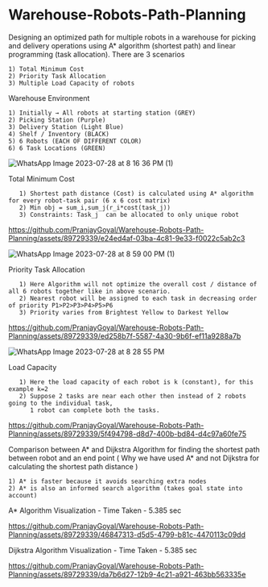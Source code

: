 # Warehouse-Robots-Path-Planning
Designing an optimized path for multiple robots in a warehouse for picking and delivery operations using A* algorithm (shortest path) and linear programming (task allocation).
There are 3 scenarios

    1) Total Minimum Cost
    2) Priority Task Allocation
    3) Multiple Load Capacity of robots

Warehouse Environment 

    1) Initially → All robots at starting station (GREY)
    2) Picking Station (Purple)
    3) Delivery Station (Light Blue)
    4) Shelf / Inventory (BLACK)
    5) 6 Robots (EACH OF DIFFERENT COLOR)
    6) 6 Task Locations (GREEN)

![WhatsApp Image 2023-07-28 at 8 16 36 PM (1)](https://github.com/PranjayGoyal/Warehouse-Robots-Path-Planning/assets/89729339/da4ce2f9-580a-40d8-9b29-10ea9e9468ec)


Total Minimum Cost

       1) Shortest path distance (Cost) is calculated using A* algorithm for every robot-task pair (6 x 6 cost matrix)
       2) Min obj = sum_i,sum_j(r_i*cost(task_j))
       3) Constraints: Task_j  can be allocated to only unique robot

https://github.com/PranjayGoyal/Warehouse-Robots-Path-Planning/assets/89729339/e24ed4af-03ba-4c81-9e33-f0022c5ab2c3

![WhatsApp Image 2023-07-28 at 8 59 00 PM (1)](https://github.com/PranjayGoyal/Warehouse-Robots-Path-Planning/assets/89729339/c401d064-35c1-45e5-9d43-7076830fcfc2)


Priority Task Allocation

       1) Here Algorithm will not optimize the overall cost / distance of all 6 robots together like in above scenario.
       2) Nearest robot will be assigned to each task in decreasing order of priority P1>P2>P3>P4>P5>P6
       3) Priority varies from Brightest Yellow to Darkest Yellow
       
https://github.com/PranjayGoyal/Warehouse-Robots-Path-Planning/assets/89729339/ed258b7f-5587-4a30-9b6f-ef11a9288a7b

![WhatsApp Image 2023-07-28 at 8 28 55 PM](https://github.com/PranjayGoyal/Warehouse-Robots-Path-Planning/assets/89729339/f2e71396-2167-4714-aec5-80aa0066fc23)


Load Capacity

       1) Here the load capacity of each robot is k (constant), for this example k=2
       2) Suppose 2 tasks are near each other then instead of 2 robots going to the individual task, 
          1 robot can complete both the tasks.
   
https://github.com/PranjayGoyal/Warehouse-Robots-Path-Planning/assets/89729339/5f494798-d8d7-400b-bd84-d4c97a60fe75



Comparison between A* and Dijkstra Algorithm for finding the shortest path between robot and an end point
( Why we have used A* and not Dijkstra for calculating the shortest path distance )

    1) A* is faster because it avoids searching extra nodes
    2) A* is also an informed search algorithm (takes goal state into account)

A* Algorithm Visualization - Time Taken - 5.385 sec

https://github.com/PranjayGoyal/Warehouse-Robots-Path-Planning/assets/89729339/46847313-d5d5-4799-b81c-4470113c09dd


Dijkstra Algorithm Visualization - Time Taken - 5.385 sec

https://github.com/PranjayGoyal/Warehouse-Robots-Path-Planning/assets/89729339/da7b6d27-12b9-4c21-a921-463bb563335e









